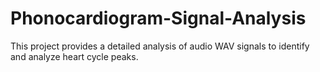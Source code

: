# Phonocardiogram-Signal-Analysis
This project provides a detailed analysis of audio WAV signals to identify and analyze heart cycle peaks. 
